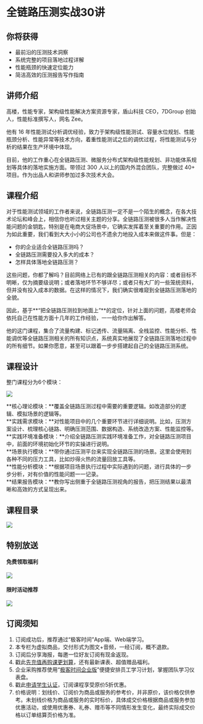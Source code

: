 # 全链路压测实战30讲

## 你将获得

*   最前沿的压测技术洞察
*   系统完整的项目落地过程详解
*   性能瓶颈的快速定位能力
*   简洁高效的压测报告写作指南

  

## 讲师介绍

高楼，性能专家，架构级性能解决方案资源专家，盾山科技 CEO，7DGroup 创始人，性能标准撰写人，网名 Zee。

他有 16 年性能测试分析调优经验，致力于架构级性能测试、容量水位规划、性能瓶颈分析、性能异常等技术方向，着重性能测试之后的调优过程，将性能测试与分析的结果在生产环境中体现。

目前，他的工作重心在全链路压测、微服务分布式架构级性能规划、非功能体系规划等具体的落地实施方面。带领过 300 人以上的国内外混合团队，完整做过 40+ 项目。作为出品人和讲师参加过多次技术大会。

  

## 课程介绍

对于性能测试领域的工作者来说，全链路压测一定不是一个陌生的概念，在各大技术论坛和峰会上，相信你也听过相关主题的分享。全链路压测被很多人当作解决性能问题的金钥匙，特别是在电商大促场景中，它确实发挥着至关重要的作用。正因为如此重要，我们看到大大小小的公司也不遗余力地投入成本来做这件事。但是：

*   你的企业适合全链路压测吗？
*   全链路压测需要投入多大的成本？
*   怎样具体落地全链路压测？

这些问题，你都了解吗？目前网络上已有的跟全链路压测相关的内容：或者目标不明晰，仅为摘要级说明；或者落地环节不够详尽；或者只有大厂的一些笼统资料，但并没有投入成本的数据。在这样的情况下，我们确实很难窥到全链路压测落地的全貌。

因此，基于**“把全链路压测拉到地面上”**的定位，针对上面的问题，高楼老师会依托自己在性能方面十几年的工作经验，一一给你作出解答。

他的这门课程，集合了流量构建、标记透传、流量隔离、全栈监控、性能分析、性能调优等全链路压测相关的所有知识点，系统真实地展现了全链路压测落地过程中的所有细节。如果你愿意，甚至可以跟着一步步搭建起自己的全链路压测系统。

## 课程设计

整门课程分为6个模块：

![](https://static001.geekbang.org/resource/image/4d/e9/4d31692ea3a15bc5c3407a678c202be9.jpg)

**核心理论模块：**覆盖全链路压测过程中需要的重要逻辑。如改造部分的逻辑、模拟场景的逻辑等。  
**实践需求模块：**对性能项目中的几个重要环节进行详细说明。比如，压测方案设计、梳理核心链路、明确压测范围、数据构造、系统改造方案、性能监控等。  
**实践环境准备模块：**介绍全链路压测实践环境准备工作，对全链路压测项目中，前面的环境初始化环节的实操进行说明。  
**场景执行模块：**带你通过压测平台来实现全链路压测的场景。这里会使用到各种不同的压力工具，比如炒得火热的流量回放工具等。  
**性能分析模块：**根据项目场景执行过程中实际遇到的问题，进行具体的一步步分析，对有价值的性能问题一一记录。  
**结果报告模块：**教你写出侧重于全链路压测视角的报告，把压测结果以最清晰和高效的方式呈现出来。

  

## 课程目录

![](https://static001.geekbang.org/resource/image/c8/2f/c80eb8264a2ae716ea441e2d6b36432f.jpg)

  

## 特别放送

#### 免费领取福利

[![](https://static001.geekbang.org/resource/image/b0/9b/b01d6e3d17b9708b70b81ce043e4e69b.jpg?wh=1035x360)](https://u.geekbang.org/subject/intro/1000861?utm_source=zhuanlanxiangqingye&utm_medium=app&utm_term=appzhuanlanxiangqingye&gk_cus_user_wechat=university)  
  

#### 限时活动推荐

[![](https://static001.geekbang.org/resource/image/67/a0/6720f5d50b4b38abbf867facdef728a0.png?wh=1035x360)](https://shop18793264.m.youzan.com/wscgoods/detail/2fmoej9krasag5p?dc_ps=2913145716543073286.200001)

  

## 订阅须知

1.  订阅成功后，推荐通过“极客时间”App端、Web端学习。
2.  本专栏为虚拟商品，交付形式为图文+音频，一经订阅，概不退款。
3.  订阅后分享海报，每邀一位好友订阅有现金返现。
4.  戳此[先充值再购课更划算](https://shop18793264.m.youzan.com/wscgoods/detail/2fmoej9krasag5p?scan=1&activity=none&from=kdt&qr=directgoods_1541158976&shopAutoEnter=1)，还有最新课表、超值赠品福利。
5.  企业采购推荐使用“[极客时间企业版](https://b.geekbang.org/?utm_source=geektime&utm_medium=columnintro&utm_campaign=newregister&gk_source=2021020901_gkcolumnintro_newregister)”便捷安排员工学习计划，掌握团队学习仪表盘。
6.  戳此[申请学生认证](https://promo.geekbang.org/activity/student-certificate?utm_source=geektime&utm_medium=caidanlan1)，订阅课程享受原价5折优惠。
7.  价格说明：划线价、订阅价为商品或服务的参考价，并非原价，该价格仅供参考。未划线价格为商品或服务的实时标价，具体成交价格根据商品或服务参加优惠活动，或使用优惠券、礼券、赠币等不同情形发生变化，最终实际成交价格以订单结算页价格为准。

